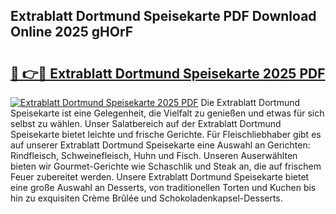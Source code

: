 ## Extrablatt Dortmund Speisekarte PDF Download Online 2025 gHOrF

# <h2><a href="http://gc7qqr.nevu.top/?p=Extrablatt+Dortmund+Speisekarte">🔗 👉🔴 Extrablatt Dortmund Speisekarte 2025 PDF</a></h2>

[![Extrablatt Dortmund Speisekarte 2025 PDF](https://i.imgur.com/dBaPXMq.png)](http://gc7qqr.nevu.top/?p=Extrablatt+Dortmund+Speisekarte)
Die Extrablatt Dortmund Speisekarte ist eine Gelegenheit, die Vielfalt zu genießen und etwas für sich selbst zu wählen. Unser Salatbereich auf der Extrablatt Dortmund Speisekarte bietet leichte und frische Gerichte. Für Fleischliebhaber gibt es auf unserer Extrablatt Dortmund Speisekarte eine Auswahl an Gerichten: Rindfleisch, Schweinefleisch, Huhn und Fisch. Unseren Auserwählten bieten wir Gourmet-Gerichte wie Schaschlik und Steak an, die auf frischem Feuer zubereitet werden. Unsere Extrablatt Dortmund Speisekarte bietet eine große Auswahl an Desserts, von traditionellen Torten und Kuchen bis hin zu exquisiten Crème Brûlée und Schokoladenkapsel-Desserts.
